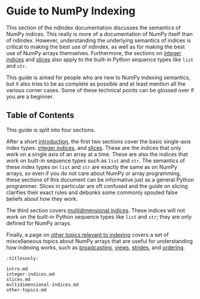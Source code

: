 # Guide to NumPy Indexing

This section of the ndindex documentation discusses the semantics of NumPy
indices. This really is more of a documentation of NumPy itself than of
ndindex. However, understanding the underlying semantics of indices is
critical to making the best use of ndindex, as well as for making the best use
of NumPy arrays themselves. Furthermore, the sections on [integer
indices](integer-indices) and [slices](slices-docs) also apply to the built-in
Python sequence types like `list` and `str`.

This guide is aimed for people who are new to NumPy indexing semantics, but it
also tries to be as complete as possible and at least mention all the various
corner cases. Some of these technical points can be glossed over if you are a
beginner.

## Table of Contents

This guide is split into four sections.

After a short [introduction](intro.md), the first two sections cover the basic
single-axis index types: [integer indices](integer-indices.md), and
[slices](slices.md). These are the indices that only work on a single axis of
an array at a time. These are also the indices that work on built-in sequence
types such as `list` and `str`. The semantics of these index types on `list`
and `str` are exactly the same as on NumPy arrays, so even if you do not care
about NumPy or array programming, these sections of this document can be
informative just as a general Python programmer. Slices in particular are oft
confused and the guide on slicing clarifies their exact rules and debunks some
commonly spouted false beliefs about how they work.

The third section covers [multidimensional
indices](multidimensional-indices.md). These indices will not work on the
built-in Python sequence types like `list` and `str`; they are only defined
for NumPy arrays.

Finally, a page on [other topics relevant to indexing](other-topics.md) covers
a set of miscellaneous topics about NumPy arrays that are useful for
understanding how indexing works, such as [broadcasting](broadcasting),
[views](views-vs-copies), [strides](strides), and
[ordering](c-vs-fortran-ordering).

```{toctree}
:titlesonly:

intro.md
integer-indices.md
slices.md
multidimensional-indices.md
other-topics.md
```
